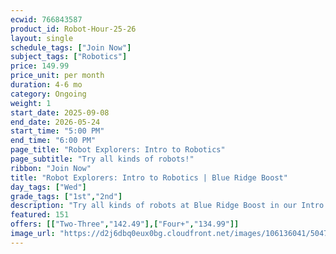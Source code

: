 ```yaml
---
ecwid: 766843587
product_id: Robot-Hour-25-26
layout: single
schedule_tags: ["Join Now"]
subject_tags: ["Robotics"]
price: 149.99
price_unit: per month
duration: 4-6 mo
category: Ongoing
weight: 1
start_date: 2025-09-08
end_date: 2026-05-24
start_time: "5:00 PM"
end_time: "6:00 PM"
page_title: "Robot Explorers: Intro to Robotics"
page_subtitle: "Try all kinds of robots!"
ribbon: "Join Now"
title: "Robot Explorers: Intro to Robotics | Blue Ridge Boost"
day_tags: ["Wed"]
grade_tags: ["1st","2nd"]
description: "Try all kinds of robots at Blue Ridge Boost in our Intro to Robotics class. Hands-on exploration and guided learning in Charlottesville, VA. Contact (434) 260-0636 or nora@blueridgeboost.com ." 
featured: 151
offers: [["Two-Three","142.49"],["Four+","134.99"]]
image_url: "https://d2j6dbq0eux0bg.cloudfront.net/images/106136041/5047102215.png"
---
```


